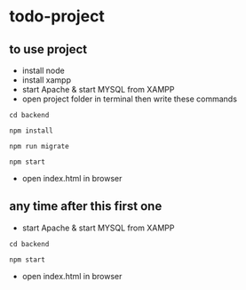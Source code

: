 # todo-project

## to use project 
- install node
- install xampp
- start Apache & start MYSQL from XAMPP
- open project folder in terminal then write these commands
```
cd backend
```
```
npm install
```
```
npm run migrate
```
```
npm start
```

- open index.html in browser

## any time after this first one 
- start Apache & start MYSQL from XAMPP
```
cd backend
```
```
npm start
```

- open index.html in browser
